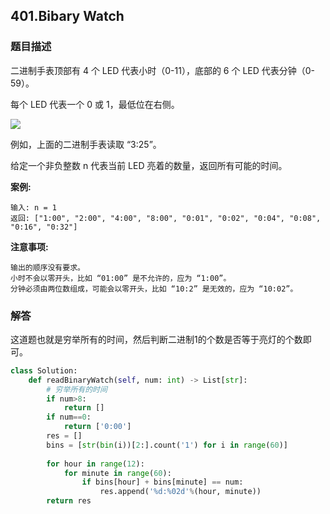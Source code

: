 ## 401.Bibary Watch

### 题目描述

二进制手表顶部有 4 个 LED 代表小时（0-11），底部的 6 个 LED 代表分钟（0-59）。

每个 LED 代表一个 0 或 1，最低位在右侧。

![](https://upload.wikimedia.org/wikipedia/commons/8/8b/Binary_clock_samui_moon.jpg)

例如，上面的二进制手表读取 “3:25”。

给定一个非负整数 n 代表当前 LED 亮着的数量，返回所有可能的时间。

**案例:**

```
输入: n = 1
返回: ["1:00", "2:00", "4:00", "8:00", "0:01", "0:02", "0:04", "0:08", "0:16", "0:32"]
```



**注意事项:**

```
输出的顺序没有要求。
小时不会以零开头，比如 “01:00” 是不允许的，应为 “1:00”。
分钟必须由两位数组成，可能会以零开头，比如 “10:2” 是无效的，应为 “10:02”。
```



### 解答

​	这道题也就是穷举所有的时间，然后判断二进制1的个数是否等于亮灯的个数即可。

```python
class Solution:
    def readBinaryWatch(self, num: int) -> List[str]:
        # 穷举所有的时间
        if num>8:
            return []
        if num==0:
            return ['0:00']
        res = []
        bins = [str(bin(i))[2:].count('1') for i in range(60)]
        
        for hour in range(12):
            for minute in range(60):
                if bins[hour] + bins[minute] == num:
                    res.append('%d:%02d'%(hour, minute))
        return res
```

